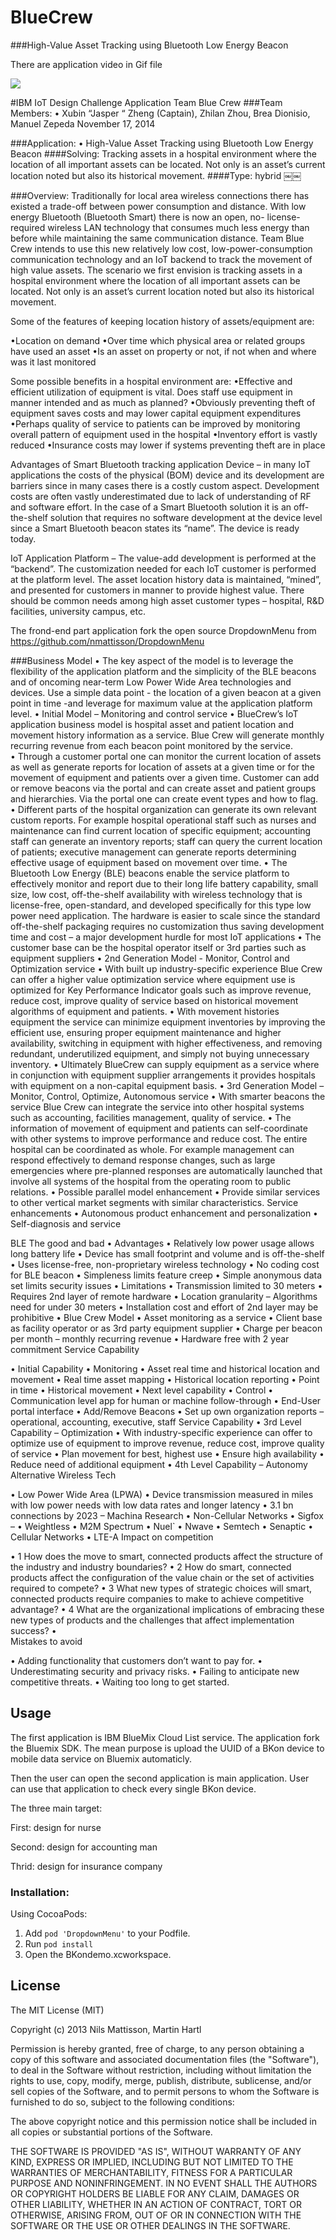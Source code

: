 # BlueCrew

###High-Value Asset Tracking using Bluetooth Low Energy Beacon

There are application video in Gif file


<img src="https://raw.githubusercontent.com/xubinzheng/BlueCrew/master/Gif/BKondemo.gif"/>



#IBM IoT Design Challenge Application Team Blue Crew
###Team Members:
• Xubin “Jasper “ Zheng (Captain), Zhilan Zhou, Brea Dionisio, Manuel Zepeda
November 17, 2014



###Application:
• High-Value Asset Tracking using Bluetooth Low Energy Beacon
####Solving: Tracking assets in a hospital environment where the location of all important assets can be located. Not only is an asset’s current location noted but also its historical movement.
####Type: hybrid
￼￼

###Overview:
Traditionally for local area wireless connections there has existed a trade-off between power consumption and distance. With low energy Bluetooth (Bluetooth Smart) there is now an open, no- license-required wireless LAN technology that consumes much less energy than before while maintaining the same communication distance.
Team Blue Crew intends to use this new relatively low cost, low-power-consumption communication technology and an IoT backend to track the movement of high value assets. The scenario we first envision is tracking assets in a hospital environment where the location of all important assets can be located. Not only is an asset’s current location noted but also its historical movement.

Some of the features of keeping location history of assets/equipment are:

•Location on demand
•Over time which physical area or related groups have used an asset
•Is an asset on property or not, if not when and where was it last monitored

Some possible benefits in a hospital environment are:
•Effective and efficient utilization of equipment is vital. Does staff use equipment in manner intended and as much as planned?
•Obviously preventing theft of equipment saves costs and may lower capital equipment expenditures
•Perhaps quality of service to patients can be improved by monitoring overall pattern of equipment used in the hospital
•Inventory effort is vastly reduced
•Insurance costs may lower if systems preventing theft are in place


Advantages of Smart Bluetooth tracking application
Device – in many IoT applications the costs of the physical (BOM) device and its development are barriers since in many cases there is a costly custom aspect. Development costs are often vastly underestimated due to lack of understanding of RF and software effort. In the case of a Smart Bluetooth solution it is an off-the-shelf solution that requires no software development at the device level since a Smart Bluetooth beacon states its “name”. The device is ready today.

IoT Application Platform – The value-add development is performed at the “backend”. The customization needed for each IoT customer is performed at the platform level. The asset location history data is maintained, “mined”, and presented for customers in manner to provide highest value. There should be common needs among high asset customer types – hospital, R&D facilities, university campus, etc.


The frond-end part application fork the open source DropdownMenu from https://github.com/nmattisson/DropdownMenu






###Business Model
•	The key aspect of the model is to leverage the flexibility of the application platform and the simplicity of the BLE beacons and of oncoming near-term Low Power Wide Area technologies and devices.  Use a simple data point - the location of a given beacon at a given point in time -and leverage for maximum value at the application platform level.
•	Initial Model – Monitoring and control service
•	BlueCrew’s IoT application business model is hospital asset and patient location and movement history information as a service.  Blue Crew will generate monthly recurring revenue from each beacon point monitored by the service.  
•	Through a customer portal one can monitor the current location of assets as well as generate reports for location of assets at a given time or for the movement of equipment and patients over a given time.  Customer can add or remove beacons via the portal and can create asset and patient groups and hierarchies.  Via the portal one can create event types and how to flag.  
•	Different parts of the hospital organization can generate its own relevant custom reports. For example hospital operational staff such as nurses and maintenance can find current location of specific equipment; accounting staff can generate an inventory reports; staff can query the current location of patients; executive management can generate reports determining effective usage of equipment based on movement over time.
•	The Bluetooth Low Energy (BLE) beacons enable the service platform to effectively monitor and report due to their long life battery capability, small size, low cost, off-the-shelf availability with wireless technology that is license-free, open-standard,  and developed specifically for this type low power need application.  The hardware is easier to scale since the standard off-the-shelf packaging requires no customization thus saving development time and cost – a major development hurdle for most IoT applications
•	The customer base can be the hospital operator itself or 3rd parties such as equipment suppliers
•	2nd Generation Model -  Monitor, Control and Optimization service 
•	With built up industry-specific experience Blue Crew can offer a higher value optimization service where  equipment use is optimized for Key Performance Indicator goals such as improve revenue, reduce cost, improve quality of service based on historical movement algorithms of equipment and patients. 
•	With movement histories equipment the service can minimize equipment inventories by improving the efficient use, ensuring proper equipment maintenance and higher availability, switching in equipment with higher effectiveness, and removing redundant, underutilized equipment, and simply not buying unnecessary inventory.
•	Ultimately BlueCrew can supply equipment as a service where in conjunction with equipment supplier arrangements it provides hospitals with equipment on a non-capital equipment basis.
•	3rd Generation Model – Monitor, Control, Optimize, Autonomous service
•	With smarter beacons the service Blue Crew can integrate the service into other hospital systems such as accounting, facilities management, quality of service. 
•	The information of movement of equipment and patients can self-coordinate with other systems to improve performance and reduce cost.  The entire hospital can be coordinated as whole. For example management can respond effectively to demand response changes, such as large emergencies where pre-planned responses are automatically launched that involve all systems of the hospital from the operating room to public relations. 
•	Possible parallel model enhancement
•	Provide similar services to other vertical market segments with similar characteristics. Service enhancements
•	Autonomous product enhancement and personalization
•	Self-diagnosis and service

BLE The good and bad
•	Advantages
•	Relatively low power usage allows long battery life
•	Device has small footprint and volume and is off-the-shelf
•	Uses license-free, non-proprietary wireless technology
•	No coding cost for BLE beacon
•	Simpleness limits feature creep
•	Simple anonymous data set limits security issues
•	Limitations
•	Transmission limited to 30 meters
•	Requires 2nd layer of remote hardware
•	Location granularity – Algorithms need for under 30 meters
•	Installation cost and effort of 2nd layer may be prohibitive
•	Blue Crew Model
•	Asset monitoring as a service
•	Client base as facility operator or as 3rd party equipment supplier
•	Charge per beacon per month – monthly recurring revenue
•	Hardware free with 2 year commitment
Service Capability

•	Initial Capability
•	Monitoring
•	Asset real time and historical location and movement
•	Real time asset mapping
•	Historical location reporting
•	Point in time
•	Historical movement
•	Next level capability
•	Control
•	Communication level app for human or machine follow-through
•	End-User portal interface
•	Add/Remove Beacons
•	Set up own organization reports – operational, accounting, executive, staff
Service Capability
•	3rd Level Capability – Optimization
•	With industry-specific experience can offer to optimize use of equipment to improve revenue, reduce cost, improve quality of service
•	Plan movement for best, highest use
•	Ensure high availability
•	Reduce need of additional equipment
•	4th Level Capability – Autonomy 
Alternative Wireless Tech

•	Low Power Wide Area (LPWA) 
•	Device transmission measured in miles with low power needs with low data rates and longer latency
•	3.1 bn connections by 2023 – Machina Research
•	Non-Cellular Networks
•	Sigfox – 
•	Weightless
•	M2M Spectrum 
•	Nuel`
•	Nwave
•	Semtech
•	Senaptic
•	Cellular Networks
•	LTE-A 
Impact on competition

•	1 How does the move to smart, connected products affect the structure of the industry and industry boundaries?
•	2 How do smart, connected products affect the configuration of the value chain or the set of activities required to compete?
•	3 What new types of strategic choices will smart, connected products require companies to make to achieve competitive advantage?
•	4 What are the organizational implications of embracing these new types of products and the challenges that affect implementation success?
•	
Mistakes to avoid

•	Adding functionality that customers don’t want to pay for.
•	Underestimating security and privacy risks.
•	Failing to anticipate new competitive threats.
•	Waiting too long to get started.




## Usage


The first application is IBM BlueMix Cloud List service. The application fork the Bluemix SDK. The mean purpose is upload the UUID of a BKon device to mobile data service on Bluemix automaticly.

Then the user can open the second application is main application. User can use that application to check every single BKon device.

The three main target:

First: design for nurse

Second: design for accounting man

Thrid: design for insurance company


### Installation:

Using CocoaPods:

1. Add `pod 'DropdownMenu'` to your Podfile.
2. Run `pod install`
3. Open the BKondemo.xcworkspace.




## License

The MIT License (MIT)

Copyright (c) 2013 Nils Mattisson, Martin Hartl

Permission is hereby granted, free of charge, to any person obtaining a copy
of this software and associated documentation files (the "Software"), to deal
in the Software without restriction, including without limitation the rights
to use, copy, modify, merge, publish, distribute, sublicense, and/or sell
copies of the Software, and to permit persons to whom the Software is
furnished to do so, subject to the following conditions:

The above copyright notice and this permission notice shall be included in
all copies or substantial portions of the Software.

THE SOFTWARE IS PROVIDED "AS IS", WITHOUT WARRANTY OF ANY KIND, EXPRESS OR
IMPLIED, INCLUDING BUT NOT LIMITED TO THE WARRANTIES OF MERCHANTABILITY,
FITNESS FOR A PARTICULAR PURPOSE AND NONINFRINGEMENT. IN NO EVENT SHALL THE
AUTHORS OR COPYRIGHT HOLDERS BE LIABLE FOR ANY CLAIM, DAMAGES OR OTHER
LIABILITY, WHETHER IN AN ACTION OF CONTRACT, TORT OR OTHERWISE, ARISING FROM,
OUT OF OR IN CONNECTION WITH THE SOFTWARE OR THE USE OR OTHER DEALINGS IN
THE SOFTWARE.


